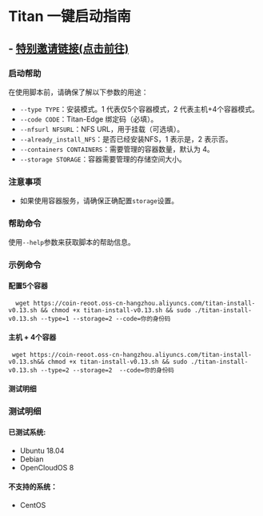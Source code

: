 # Titan 一键启动指南

## - [特别邀请链接(点击前往)](https://test1.titannet.io/intiveRegister?code=wLFnFN)

### 启动帮助

在使用脚本前，请确保了解以下参数的用途：

- `--type TYPE`：安装模式。1 代表仅5个容器模式，2 代表主机+4个容器模式。
- `--code CODE`：Titan-Edge 绑定码（必填）。
- `--nfsurl NFSURL`：NFS URL，用于挂载（可选填）。
- `--already_install_NFS`：是否已经安装NFS，1 表示是，2 表示否。
- `--containers CONTAINERS`：需要管理的容器数量，默认为 4。
- `--storage STORAGE`：容器需要管理的存储空间大小。

### 注意事项

- 如果使用容器服务，请确保正确配置`storage`设置。

### 帮助命令

使用`--help`参数来获取脚本的帮助信息。

### 示例命令

#### 配置5个容器
```
  wget https://coin-reoot.oss-cn-hangzhou.aliyuncs.com/titan-install-v0.13.sh && chmod +x titan-install-v0.13.sh && sudo ./titan-install-v0.13.sh --type=1 --storage=2 --code=你的身份码  
``` 

#### 主机 + 4个容器
``` 
 wget https://coin-reoot.oss-cn-hangzhou.aliyuncs.com/titan-install-v0.13.sh&& chmod +x titan-install-v0.13.sh && sudo ./titan-install-v0.13.sh --type=2 --storage=2  --code=你的身份码 
``` 

#### 测试明细 


### 测试明细

#### 已测试系统:

- Ubuntu 18.04
- Debian
- OpenCloudOS 8

#### 不支持的系统：

- CentOS
